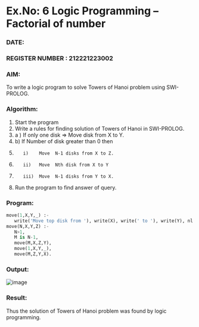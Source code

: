 # Ex.No: 6   Logic Programming – Factorial of number   
### DATE:                                                                            
### REGISTER NUMBER : 212221223002
### AIM: 
To  write  a logic program  to solve Towers of Hanoi problem  using SWI-PROLOG. 
### Algorithm:
1. Start the program
2.  Write a rules for finding solution of Towers of Hanoi in SWI-PROLOG.
3.  a )	If only one disk  => Move disk from X to Y.
4.  b)	If Number of disk greater than 0 then
5.        i)	Move  N-1 disks from X to Z.
6.        ii)	Move  Nth disk from X to Y
7.        iii)	Move  N-1 disks from Y to X.
8. Run the program  to find answer of  query.

### Program:
```python
move(1,X,Y,_) :-
   write('Move top disk from '), write(X), write(' to '), write(Y), nl.
move(N,X,Y,Z) :-
   N>1,
   M is N-1,
   move(M,X,Z,Y),
   move(1,X,Y,_),
   move(M,Z,Y,X).
```


### Output:
![image](https://github.com/ThiruThanikaiarasu/AI_Lab_2023-24/assets/126568917/8d12fe46-cc0c-4948-bf81-2505a16086b4)



### Result:
Thus the solution of Towers of Hanoi problem was found by logic programming.
